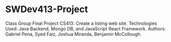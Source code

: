 # SWDev413-Project

Class Group Final Project CS413: Create a listing web site. 
Technologies Used: Java Backend, Mongo DB, and JavaScript React Framework. 
Authors: Gabriel Pena, Syed Faiz, Joshua Miranda, Benjamin McCollough. 

